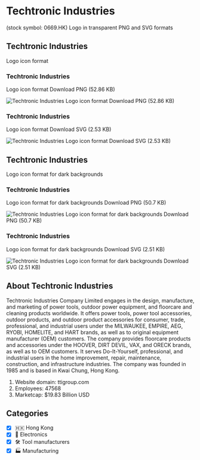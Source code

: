 # Techtronic Industries
 (stock symbol: 0669.HK) Logo in transparent PNG and SVG formats

## Techtronic Industries
 Logo icon format

### Techtronic Industries
 Logo icon format Download PNG (52.86 KB)

![Techtronic Industries
 Logo icon format Download PNG (52.86 KB)](/img/orig/0669.HK-042989fa.png)

### Techtronic Industries
 Logo icon format Download SVG (2.53 KB)

![Techtronic Industries
 Logo icon format Download SVG (2.53 KB)](/img/orig/0669.HK-4cf80c86.svg)

## Techtronic Industries
 Logo icon format for dark backgrounds

### Techtronic Industries
 Logo icon format for dark backgrounds Download PNG (50.7 KB)

![Techtronic Industries
 Logo icon format for dark backgrounds Download PNG (50.7 KB)](/img/orig/0669.HK.D-7f66c37c.png)

### Techtronic Industries
 Logo icon format for dark backgrounds Download SVG (2.51 KB)

![Techtronic Industries
 Logo icon format for dark backgrounds Download SVG (2.51 KB)](/img/orig/0669.HK.D-74bba1ec.svg)

## About Techtronic Industries


Techtronic Industries Company Limited engages in the design, manufacture, and marketing of power tools, outdoor power equipment, and floorcare and cleaning products worldwide. It offers power tools, power tool accessories, outdoor products, and outdoor product accessories for consumer, trade, professional, and industrial users under the MILWAUKEE, EMPIRE, AEG, RYOBI, HOMELITE, and HART brands, as well as to original equipment manufacturer (OEM) customers. The company provides floorcare products and accessories under the HOOVER, DIRT DEVIL, VAX, and ORECK brands, as well as to OEM customers. It serves Do-It-Yourself, professional, and industrial users in the home improvement, repair, maintenance, construction, and infrastructure industries. The company was founded in 1985 and is based in Kwai Chung, Hong Kong.

1. Website domain: ttigroup.com
2. Employees: 47568
3. Marketcap: $19.83 Billion USD


## Categories
- [x] 🇭🇰 Hong Kong
- [x] 🔌 Electronics
- [x] 🛠️ Tool manufacturers
- [x] 🏭 Manufacturing
